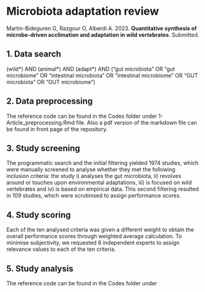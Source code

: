 # Microbiota adaptation review

Martin-Bideguren G, Razgour O, Alberdi A. 2023. **Quantitative synthesis of microbe-driven acclimation and adaptation in wild vertebrates**. Submitted.

## 1. Data search
(wild*) AND (animal*) AND (adapt*) AND (“gut microbiota” OR “gut microbiome” OR “intestinal microbiota” OR “intestinal microbiome” OR “GUT microbiota” OR “GUT microbiome”)

## 2. Data preprocessing
The reference code can be found in the Codes folder under 1-Article_preprocessing.Rmd file. Also a pdf version of the markdown file can be found in front page of the repository.

## 3. Study screening
The programmatic search and the initial filtering yielded 1974 studies, which were manually screened to analyse whether they met the following inclusion criteria: the study i) analyses the gut microbiota, ii) revolves around or touches upon environmental adaptations, iii) is focused on wild vertebrates and iv) is based on empirical data. This second filtering resulted in 109 studies, which were scrutinised to assign performance scores.

## 4. Study scoring
Each of the ten analysed criteria was given a different weight to obtain the overall performance scores through weighted average calculation. To minimise subjectivity, we requested 8 independent experts to assign relevance values to each of the ten criteria.
   
## 5. Study analysis
The reference code can be found in the Codes folder under 
